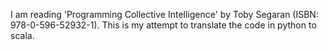 I am reading 'Programming Collective Intelligence' by Toby Segaran (ISBN: 978-0-596-52932-1). This is my attempt to translate the code in python to scala. 